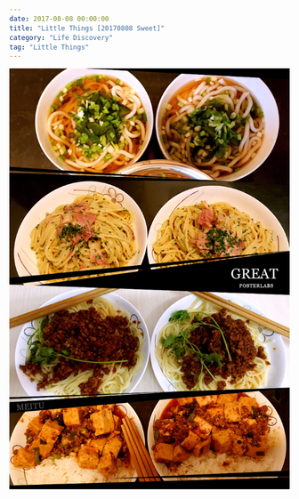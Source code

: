 ```yaml
---
date: 2017-08-08 00:00:00
title: "Little Things [20170808 Sweet]"
category: "Life Discovery"
tag: "Little Things"
---
```


![Sweet](https://raw.githubusercontent.com/joshua19881228/my_blogs/master/Life_Discovery/Little_Things/figures/20170808.jpg "Sweet")